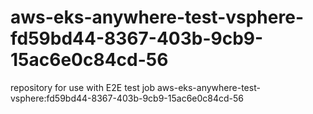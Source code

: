 # aws-eks-anywhere-test-vsphere-fd59bd44-8367-403b-9cb9-15ac6e0c84cd-56
repository for use with E2E test job aws-eks-anywhere-test-vsphere:fd59bd44-8367-403b-9cb9-15ac6e0c84cd-56
